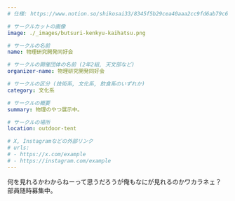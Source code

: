 ```yaml
---
# 仕様: https://www.notion.so/shikosai33/8345f5b29cea40aaa2cc9fd6ab79c6a6?pvs=4#5438a1577b604f39a67658a72f2283b8

# サークルカットの画像
image: ./_images/butsuri-kenkyu-kaihatsu.png

# サークルの名前
name: 物理研究開発同好会

# サークルの開催団体の名前 (2年2組, 天文部など)
organizer-name: 物理研究開発同好会

# サークルの区分 (技術系, 文化系, 飲食系のいずれか)
category: 文化系

# サークルの概要
summary: 物理のやつ展示中。

# サークルの場所
location: outdoor-tent

# X, Instagramなどの外部リンク
# urls:
# - https://x.com/example
# - https://instagram.com/example
---
```

何を見れるかわからねーって思うだろうが俺もなにが見れるのかワカラネェ？
部員随時募集中。
